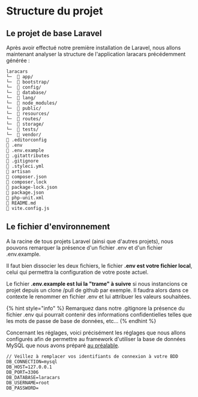 # Structure du projet

## Le projet de base Laravel

Après avoir effectué notre première installation de Laravel, nous allons maintenant analyser la structure de l'application laracars précédemment générée :&#x20;

```
laracars
└─  📂 app/
└─  📂 bootstrap/
└─  📂 config/
└─  📂 database/
└─  📂 lang/
└─  📂 node_modules/
└─  📂 public/
└─  📂 resources/
└─  📂 routes/
└─  📂 storage/
└─  📂 tests/
└─  📂 vendor/
📇 .editorconfig
📇 .env
📇 .env.example
📇 .gitattributes 
📇 .gitignore
📇 .styleci.yml
📇 artisan 
📇 composer.json
📇 composer.lock
📇 package-lock.json
📇 package.json
📇 php-unit.xml
📇 README.md 
📇 vite.config.js
```

## Le fichier d'environnement

A la racine de tous projets Laravel (ainsi que d'autres projets), nous pouvons remarquer la présence d'un fichier .env et d'un fichier .env.example.

Il faut bien dissocier les deux fichiers, le fichier **.env est votre fichier local**, celui qui permettra la configuration de votre poste actuel.

Le fichier **.env.example est lui la "trame" à suivre** si nous instancions ce projet depuis un clone /pull de github par exemple. Il faudra alors dans ce contexte le renommer en fichier .env et lui attribuer les valeurs souhaitées.

{% hint style="info" %}
Remarquez dans notre .gitignore la présence du fichier .env qui pourrait contenir des informations confidentielles telles que les mots de passe de base de données, etc...
{% endhint %}

Concernant les réglages, voici précisément les réglages que nous allons configurés afin de permettre au framework d'utiliser la base de données MySQL que nous avons préparé [au préalable](broken-reference).

```
// Veillez à remplacer vos identifiants de connexion à votre BDD
DB_CONNECTION=mysql
DB_HOST=127.0.0.1
DB_PORT=3306
DB_DATABASE=laracars
DB_USERNAME=root
DB_PASSWORD=
```
